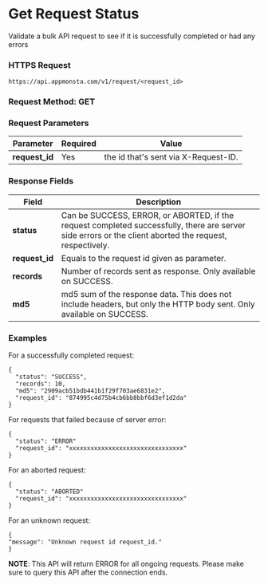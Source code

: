 # Get Request Status

Validate a bulk API request to see if it is successfully completed or had any errors


### HTTPS Request

`https://api.appmonsta.com/v1/request/<request_id>`

### Request Method: GET

### Request Parameters

Parameter         | Required | Value
----------------- | -------- | -----------
**request_id**    | Yes      | the id that's sent via X-Request-ID.

### Response Fields

Field                    | Description
------------------------ | -----------
**status**               | Can be SUCCESS, ERROR, or ABORTED, if the request completed successfully, there are server side errors or the client aborted the request, respectively.
**request_id**           | Equals to the request id given as parameter.
**records**              | Number of records sent as response. Only available on SUCCESS.
**md5**                  | md5 sum of the response data. This does not include headers, but only the HTTP body sent. Only available on SUCCESS.

### Examples

For a successfully completed request:
```json--inline
{
  "status": "SUCCESS",
  "records": 10,
  "md5": "2909acb51bdb441b1f29f703ae6831e2",
  "request_id": "874995c4d75b4cb6bb8bbf6d3ef1d2da"
}        
```

For requests that failed because of server error:
```json--inline
{
  "status": "ERROR"
  "request_id": "xxxxxxxxxxxxxxxxxxxxxxxxxxxxxxxx"
}
```

For an aborted request:
```json--inline
{
  "status": "ABORTED"
  "request_id": "xxxxxxxxxxxxxxxxxxxxxxxxxxxxxxxx"
}
```

For an unknown request:
```json--inline
{
"message": "Unknown request id request_id."
}
```

**NOTE**: This API will return ERROR for all ongoing requests. Please make sure to query this API after the connection ends.
